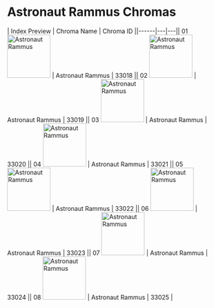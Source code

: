 # Astronaut Rammus Chromas

| Index  Preview | Chroma Name | Chroma ID ||------|---|---|| 01  <img src='https://raw.communitydragon.org/latest/plugins/rcp-be-lol-game-data/global/default/v1/champion-chroma-images/33/33018.png' alt='Astronaut Rammus' width='100'> | Astronaut Rammus | 33018 || 02  <img src='https://raw.communitydragon.org/latest/plugins/rcp-be-lol-game-data/global/default/v1/champion-chroma-images/33/33019.png' alt='Astronaut Rammus' width='100'> | Astronaut Rammus | 33019 || 03  <img src='https://raw.communitydragon.org/latest/plugins/rcp-be-lol-game-data/global/default/v1/champion-chroma-images/33/33020.png' alt='Astronaut Rammus' width='100'> | Astronaut Rammus | 33020 || 04  <img src='https://raw.communitydragon.org/latest/plugins/rcp-be-lol-game-data/global/default/v1/champion-chroma-images/33/33021.png' alt='Astronaut Rammus' width='100'> | Astronaut Rammus | 33021 || 05  <img src='https://raw.communitydragon.org/latest/plugins/rcp-be-lol-game-data/global/default/v1/champion-chroma-images/33/33022.png' alt='Astronaut Rammus' width='100'> | Astronaut Rammus | 33022 || 06  <img src='https://raw.communitydragon.org/latest/plugins/rcp-be-lol-game-data/global/default/v1/champion-chroma-images/33/33023.png' alt='Astronaut Rammus' width='100'> | Astronaut Rammus | 33023 || 07  <img src='https://raw.communitydragon.org/latest/plugins/rcp-be-lol-game-data/global/default/v1/champion-chroma-images/33/33024.png' alt='Astronaut Rammus' width='100'> | Astronaut Rammus | 33024 || 08  <img src='https://raw.communitydragon.org/latest/plugins/rcp-be-lol-game-data/global/default/v1/champion-chroma-images/33/33025.png' alt='Astronaut Rammus' width='100'> | Astronaut Rammus | 33025 |